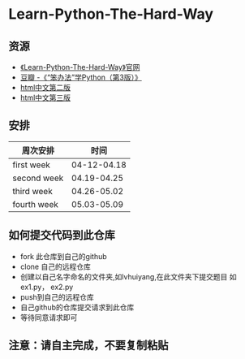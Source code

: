 # Learn-Python-The-Hard-Way

## 资源

- [《Learn-Python-The-Hard-Way》官网](http://learnpythonthehardway.org/book/)
- [豆瓣 -《“笨办法”学Python（第3版）》](http://book.douban.com/subject/26264642/)
- [html中文第二版](http://www.2cto.com/shouce/Pythonbbf/index.html)
- [html中文第三版](http://www.jb51.net/shouce/Pythonbbf/latest/index.html)

## 安排

周次安排      |   时间 
------------- | -------------
first week    | 04-12-04.18
second week   | 04.19-04.25
third week    | 04.26-05.02
fourth week   | 05.03-05.09

## 如何提交代码到此仓库

- fork 此仓库到自己的github
- clone 自己的远程仓库
- 创建以自己名字命名的文件夹,如lvhuiyang,在此文件夹下提交题目 如ex1.py， ex2.py
- push到自己的远程仓库
- 自己github的仓库提交请求到此仓库
- 等待同意请求即可

## 注意：请自主完成，不要复制粘贴

